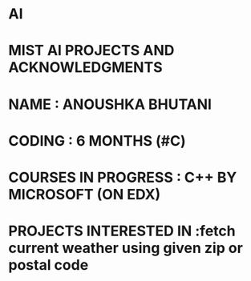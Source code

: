 # AI
# MIST AI PROJECTS AND ACKNOWLEDGMENTS 
# NAME : ANOUSHKA BHUTANI
# CODING : 6 MONTHS (#C)
# COURSES IN PROGRESS : C++ BY MICROSOFT (ON EDX)
# PROJECTS INTERESTED IN :fetch current weather using given zip or postal code
